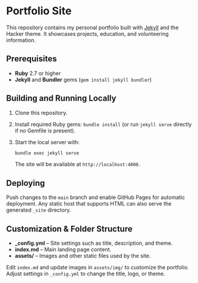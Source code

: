 # Portfolio Site

This repository contains my personal portfolio built with [Jekyll](https://jekyllrb.com/) and the Hacker theme. It showcases projects, education, and volunteering information.

## Prerequisites

- **Ruby** 2.7 or higher
- **Jekyll** and **Bundler** gems (`gem install jekyll bundler`)

## Building and Running Locally

1. Clone this repository.
2. Install required Ruby gems: `bundle install` (or run `jekyll serve` directly if no Gemfile is present).
3. Start the local server with:

   ```bash
   bundle exec jekyll serve
   ```

   The site will be available at `http://localhost:4000`.

## Deploying

Push changes to the `main` branch and enable GitHub Pages for automatic deployment. Any static host that supports HTML can also serve the generated `_site` directory.

## Customization & Folder Structure

- **_config.yml** – Site settings such as title, description, and theme.
- **index.md** – Main landing page content.
- **assets/** – Images and other static files used by the site.

Edit `index.md` and update images in `assets/img/` to customize the portfolio. Adjust settings in `_config.yml` to change the title, logo, or theme.
